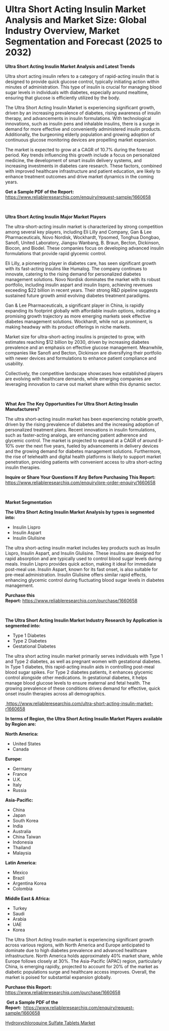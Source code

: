 <p><h1>Ultra Short Acting Insulin Market Analysis and Market Size: Global Industry Overview, Market Segmentation and Forecast (2025 to 2032)</h1></p><p><strong>Ultra Short Acting Insulin Market Analysis and Latest Trends</strong></p>
<p><p>Ultra short acting insulin refers to a category of rapid-acting insulin that is designed to provide quick glucose control, typically initiating action within minutes of administration. This type of insulin is crucial for managing blood sugar levels in individuals with diabetes, especially around mealtime, ensuring that glucose is efficiently utilized by the body.</p><p>The Ultra Short Acting Insulin Market is experiencing significant growth, driven by an increasing prevalence of diabetes, rising awareness of insulin therapy, and advancements in insulin formulations. With technological innovations, such as insulin pens and inhalable insulins, there is a surge in demand for more effective and conveniently administered insulin products. Additionally, the burgeoning elderly population and growing adoption of continuous glucose monitoring devices are propelling market expansion.</p><p>The market is expected to grow at a CAGR of 10.7% during the forecast period. Key trends influencing this growth include a focus on personalized medicine, the development of smart insulin delivery systems, and increasing investments in diabetes care research. These factors, combined with improved healthcare infrastructure and patient education, are likely to enhance treatment outcomes and drive market dynamics in the coming years.</p></p>
<p><strong>Get a Sample PDF of the Report:&nbsp;</strong> <a href="https://www.reliableresearchiq.com/enquiry/request-sample/1660658?utm_campaign=2780&utm_medium=2&utm_source=Github&utm_content=ia&utm_term=08032025&utm_id=ultra-short-acting-insulin">https://www.reliableresearchiq.com/enquiry/request-sample/1660658</a></p>
<p>&nbsp;</p>
<p><strong>Ultra Short Acting Insulin Major Market Players</strong></p>
<p><p>The ultra-short-acting insulin market is characterized by strong competition among several key players, including Eli Lilly and Company, Gan & Lee Pharmaceuticals, Novo Nordisk, Wockhardt, Ypsomed, Tonghua Dongbao, Sanofi, United Laboratory, Jiangsu Wanbang, B. Braun, Becton, Dickinson, Biocon, and Biodel. These companies focus on developing advanced insulin formulations that provide rapid glycemic control.</p><p>Eli Lilly, a pioneering player in diabetes care, has seen significant growth with its fast-acting insulins like Humalog. The company continues to innovate, catering to the rising demand for personalized diabetes management solutions. Novo Nordisk dominates the market with its robust portfolio, including insulin aspart and insulin lispro, achieving revenues exceeding $22 billion in recent years. Their strong R&D pipeline suggests sustained future growth amid evolving diabetes treatment paradigms.</p><p>Gan & Lee Pharmaceuticals, a significant player in China, is rapidly expanding its footprint globally with affordable insulin options, indicating a promising growth trajectory as more emerging markets seek effective diabetes management solutions. Wockhardt, while not as prominent, is making headway with its product offerings in niche markets.</p><p>Market size for ultra-short-acting insulins is projected to grow, with estimates reaching $12 billion by 2030, driven by increasing diabetes prevalence and an emphasis on effective glucose management. Meanwhile, companies like Sanofi and Becton, Dickinson are diversifying their portfolio with newer devices and formulations to enhance patient compliance and usability.</p><p>Collectively, the competitive landscape showcases how established players are evolving with healthcare demands, while emerging companies are leveraging innovation to carve out market share within this dynamic sector.</p></p>
<p>&nbsp;</p>
<p><strong>What Are The Key Opportunities For Ultra Short Acting Insulin Manufacturers?</strong></p>
<p><p>The ultra short-acting insulin market has been experiencing notable growth, driven by the rising prevalence of diabetes and the increasing adoption of personalized treatment plans. Recent innovations in insulin formulations, such as faster-acting analogs, are enhancing patient adherence and glycemic control. The market is projected to expand at a CAGR of around 8-10% over the next five years, fueled by advancements in delivery devices and the growing demand for diabetes management solutions. Furthermore, the rise of telehealth and digital health platforms is likely to support market penetration, providing patients with convenient access to ultra short-acting insulin therapies.</p></p>
<p><strong>Inquire or Share Your Questions If Any Before Purchasing This Report:</strong> <a href="https://www.reliableresearchiq.com/enquiry/pre-order-enquiry/1660658?utm_campaign=2780&utm_medium=2&utm_source=Github&utm_content=ia&utm_term=08032025&utm_id=ultra-short-acting-insulin">https://www.reliableresearchiq.com/enquiry/pre-order-enquiry/1660658</a></p>
<p>&nbsp;</p>
<p><strong>Market Segmentation</strong></p>
<p><strong>The Ultra Short Acting Insulin Market Analysis by types is segmented into:</strong></p>
<p><ul><li>Insulin Lispro</li><li>Insulin Aspart</li><li>Insulin Glulisine</li></ul></p>
<p><p>The ultra short-acting insulin market includes key products such as Insulin Lispro, Insulin Aspart, and Insulin Glulisine. These insulins are designed for rapid absorption and are typically used to control blood sugar levels during meals. Insulin Lispro provides quick action, making it ideal for immediate post-meal use. Insulin Aspart, known for its fast onset, is also suitable for pre-meal administration. Insulin Glulisine offers similar rapid effects, enhancing glycemic control during fluctuating blood sugar levels in diabetes management.</p></p>
<p><strong>Purchase this Report:&nbsp;</strong><a href="https://www.reliableresearchiq.com/purchase/1660658?utm_campaign=2780&utm_medium=2&utm_source=Github&utm_content=ia&utm_term=08032025&utm_id=ultra-short-acting-insulin">https://www.reliableresearchiq.com/purchase/1660658</a></p>
<p>&nbsp;</p>
<p><strong>The Ultra Short Acting Insulin Market Industry Research by Application is segmented into:</strong></p>
<p><ul><li>Type 1 Diabetes</li><li>Type 2 Diabetes</li><li>Gestational Diabetes</li></ul></p>
<p><p>The ultra short acting insulin market primarily serves individuals with Type 1 and Type 2 diabetes, as well as pregnant women with gestational diabetes. In Type 1 diabetes, this rapid-acting insulin aids in controlling post-meal blood sugar spikes. For Type 2 diabetes patients, it enhances glycemic control alongside other medications. In gestational diabetes, it helps manage blood glucose levels to ensure maternal and fetal health. The growing prevalence of these conditions drives demand for effective, quick onset insulin therapies across all demographics.</p></p>
<p><a href="https://www.reliableresearchiq.com/ultra-short-acting-insulin-market-r1660658?utm_campaign=2780&utm_medium=2&utm_source=Github&utm_content=ia&utm_term=08032025&utm_id=ultra-short-acting-insulin">&nbsp;https://www.reliableresearchiq.com/ultra-short-acting-insulin-market-r1660658</a></p>
<p><strong>In terms of Region, the Ultra Short Acting Insulin Market Players available by Region are:</strong></p>
<p>
    <p> <strong> North America: </strong>
        <ul>
            <li>United States</li>
            <li>Canada</li>
        </ul>
        </p> 
    <p> <strong> Europe: </strong>
        <ul>
            <li>Germany</li>
            <li>France</li>
            <li>U.K.</li>
            <li>Italy</li>
            <li>Russia</li>
        </ul>
        </p> 
    <p> <strong> Asia-Pacific: </strong>
        <ul>
            <li>China</li>
            <li>Japan</li>
            <li>South Korea</li>
            <li>India</li>
            <li>Australia</li>
            <li>China Taiwan</li>
            <li>Indonesia</li>
            <li>Thailand</li>
            <li>Malaysia</li>
        </ul>
        </p> 
    <p> <strong> Latin America: </strong>
        <ul>
            <li>Mexico</li>
            <li>Brazil</li>
            <li>Argentina Korea</li>
            <li>Colombia</li>
        </ul>
        </p> 
    <p> <strong> Middle East & Africa: </strong>
        <ul>
            <li>Turkey</li>
            <li>Saudi</li>
            <li>Arabia</li>
            <li>UAE</li>
            <li>Korea</li>
        </ul>
    </p>
    </p>
<p><p>The Ultra Short Acting Insulin market is experiencing significant growth across various regions, with North America and Europe anticipated to dominate due to high diabetes prevalence and advanced healthcare infrastructure. North America holds approximately 40% market share, while Europe follows closely at 30%. The Asia-Pacific (APAC) region, particularly China, is emerging rapidly, projected to account for 20% of the market as diabetic populations surge and healthcare access improves. Overall, the market is poised for substantial expansion globally.</p></p>
<p><strong>Purchase this Report: </strong><a href="https://www.reliableresearchiq.com/purchase/1660658?utm_campaign=2780&utm_medium=2&utm_source=Github&utm_content=ia&utm_term=08032025&utm_id=ultra-short-acting-insulin">https://www.reliableresearchiq.com/purchase/1660658</a></p>
<p>&nbsp;<strong>Get a Sample PDF of the Report:&nbsp;&nbsp;</strong><a href="https://www.reliableresearchiq.com/enquiry/request-sample/1660658?utm_campaign=2780&utm_medium=2&utm_source=Github&utm_content=ia&utm_term=08032025&utm_id=ultra-short-acting-insulin">https://www.reliableresearchiq.com/enquiry/request-sample/1660658</a></p>
<p><strong></strong></p>
<p><p><a href="https://github.com/memorirummy/Market-Research-Report-List-1/blob/main/hydroxychloroquine-sulfate-tablets-market.md?utm_campaign=2780&utm_medium=2&utm_source=Github&utm_content=ia&utm_term=08032025&utm_id=ultra-short-acting-insulin">Hydroxychloroquine Sulfate Tablets Market</a></p></p>